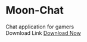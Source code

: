 # Moon-Chat
Chat application for gamers
<br> Download Link <a href="https://firebasestorage.googleapis.com/v0/b/climberschat.appspot.com/o/VerChat%2FMoonChat.apk?alt=media&token=cb45054f-5357-4825-b67f-1e211a0502c2">Download Now</a>
